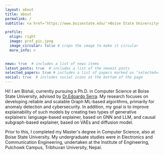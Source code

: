 ```yaml
---
layout: about
title: about
permalink: /
subtitle: <a href='https://www.boisestate.edu/'>Boise State University</a>. PhD Student. Computer Science.

profile:
  align: right
  image: prof_pic.jpeg
  image_circular: false # crops the image to make it circular
  more_info: >
    

news: true  # includes a list of news items
latest_posts: true  # includes a list of the newest posts
selected_papers: true # includes a list of papers marked as "selected={true}"
social: true  # includes social icons at the bottom of the page
---
```

Hi! I am Bishal, currently pursuing a Ph.D. in Computer Science at Boise State University, advised by [Dr.Edoardo Serra](https://sites.google.com/site/serraedoardo/). My research focuses on developing reliable and scalable Graph ML-based algorithms, primarily for anomaly detection and cybersecurity. In addition, my goal is to improve explainability of such models by creating two types of generative explainers: language-based explainer, based on GNN and LLM, and causal subgraph-based explainer, based on VAEs and diffusion model.

Prior to this, I completed my Master's degree in Computer Science, also at Boise State University. My undergraduate studies were in Electronics and Communication Engineering, undertaken at the Institute of Engineering, Pulchowk Campus, Tribhuvan University, Nepal.
